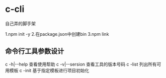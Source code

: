 # c-cli
自己弄的脚手架

1.npm init -y
2.在package.json中创建bin
3.npm link


## 命令行工具参数设计
c -h|--help 查看使用帮助
c -v|--sersion      查看工具的版本号码
c -list   列出所有可用模板
c -init <template-name> <project-name>   基于指定模板进行项目初始化

